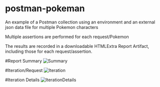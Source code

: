 # postman-pokeman

An example of a Postman collection using an environment and an external json data file for multiple Pokemon characters

Multiple assertions are performed for each request/Pokemon

The results are recorded in a downloadable HTMLExtra Report Artifact, including those for each request/assertion.

#Report Summary
![Summary](https://user-images.githubusercontent.com/4279571/103178147-2a6d1780-4878-11eb-9d51-d5b3d3f3e967.JPG)

#Iteration/Request
![Iteration](https://user-images.githubusercontent.com/4279571/103178166-57b9c580-4878-11eb-8e23-f7b6459cc343.JPG)

#Iteration Details
![IterationDetails](https://user-images.githubusercontent.com/4279571/103178189-8afc5480-4878-11eb-9a78-ba88ea062cb7.JPG)
